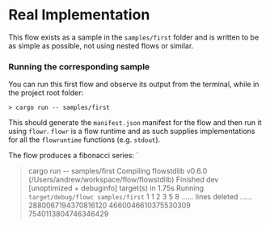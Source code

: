 # Real Implementation

This flow exists as a sample in the `samples/first` folder and is written to be as simple as possible,
not using nested flows or similar.

### Running the corresponding sample
You can run this first flow and observe its output from the terminal, while in the project root folder:

```shell script
> cargo run -- samples/first
```

This should generate the `manifest.json` manifest for the flow and then run it using `flowr`.
`flowr` is a flow runtime and as such supplies implementations for all the `flowruntime` functions (e.g. `stdout`).

The flow produces a fibonacci series:
`
> cargo run -- samples/first
   Compiling flowstdlib v0.6.0 (/Users/andrew/workspace/flow/flowstdlib)
    Finished dev [unoptimized + debuginfo] target(s) in 1.75s
     Running `target/debug/flowc samples/first`
1
1
2
3
5
8
...... lines deleted ......
2880067194370816120
4660046610375530309
7540113804746346429

>